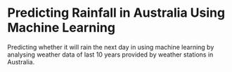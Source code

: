 # Predicting Rainfall in Australia Using Machine Learning
Predicting whether it will rain the next day in using machine learning by analysing weather data of last 10 years provided by weather stations in Australia.
